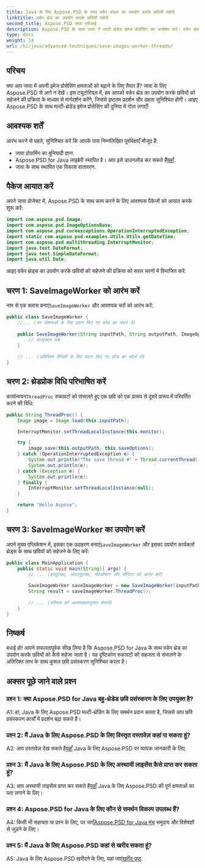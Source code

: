 ```yaml
---
title: Java के लिए Aspose.PSD के साथ वर्कर थ्रेड्स का उपयोग करके छवियाँ सहेजें
linktitle: वर्कर थ्रेड का उपयोग करके छवियाँ सहेजें
second_title: Aspose.PSD जावा एपीआई
description: Aspose.PSD के साथ जावा में मल्टी थ्रेडेड इमेज प्रोसेसिंग का अन्वेषण करें। वर्कर थ्रेड का उपयोग करके कुशलतापूर्वक छवियों को सहेजना सीखें।
type: docs
weight: 14
url: /hi/java/advanced-techniques/save-images-worker-threads/
---
```

## परिचय

क्या आप जावा में अपनी इमेज प्रोसेसिंग क्षमताओं को बढ़ाने के लिए तैयार हैं? जावा के लिए Aspose.PSD से आगे न देखें। इस ट्यूटोरियल में, हम आपको वर्कर थ्रेड का उपयोग करके छवियों को सहेजने की प्रक्रिया के माध्यम से मार्गदर्शन करेंगे, जिससे इष्टतम प्रदर्शन और दक्षता सुनिश्चित होगी। आइए Aspose.PSD के साथ मल्टी-थ्रेडेड इमेज प्रोसेसिंग की दुनिया में गोता लगाएँ!

## आवश्यक शर्तें

आरंभ करने से पहले, सुनिश्चित करें कि आपके पास निम्नलिखित पूर्वापेक्षाएँ मौजूद हैं:

- जावा प्रोग्रामिंग का बुनियादी ज्ञान.
-  Aspose.PSD for Java लाइब्रेरी स्थापित है। आप इसे डाउनलोड कर सकते हैं[यहाँ](https://releases.aspose.com/psd/java/).
- जावा के साथ स्थापित एक विकास वातावरण.

## पैकेज आयात करें

अपने जावा प्रोजेक्ट में, Aspose.PSD के साथ काम करने के लिए आवश्यक पैकेजों को आयात करके शुरू करें:

```java
import com.aspose.psd.Image;
import com.aspose.psd.ImageOptionsBase;
import com.aspose.psd.coreexceptions.OperationInterruptedException;
import static com.aspose.psd.examples.Utils.Utils.getDateTime;
import com.aspose.psd.multithreading.InterruptMonitor;
import java.text.DateFormat;
import java.text.SimpleDateFormat;
import java.util.Date;
```

आइए वर्कर थ्रेड्स का उपयोग करके छवियों को सहेजने की प्रक्रिया को सरल चरणों में विभाजित करें:

## चरण 1: SaveImageWorker को आरंभ करें

 नाम से एक क्लास बनाएं`SaveImageWorker` और आवश्यक चरों को आरंभ करें:

```java
public class SaveImageWorker {
    //... (चर घोषणाओं के लिए प्रदान किए गए कोड का संदर्भ लें)
    
    public SaveImageWorker(String inputPath, String outputPath, ImageOptionsBase saveOptions, InterruptMonitor monitor) {
        // कंस्ट्रक्टर तर्क
    }
    
    // ... (अतिरिक्त विधियों के लिए प्रदान किए गए कोड का संदर्भ लें)
}
```

## चरण 2: थ्रेडप्रोक विधि परिभाषित करें

 कार्यान्वयन`ThreadProc` रुकावटों को संभालते हुए एक छवि को एक प्रारूप से दूसरे प्रारूप में परिवर्तित करने की विधि:

```java
public String ThreadProc() {
    Image image = Image.load(this.inputPath);

    InterruptMonitor.setThreadLocalInstance(this.monitor);

    try {
        image.save(this.outputPath, this.saveOptions);
    } catch (OperationInterruptedException e) {
        System.out.println("The save thread #" + Thread.currentThread().getId() + " finishes at " + getDateTime().toString());
        System.out.println(e);
    } catch (Exception e) {
        System.out.println(e);
    } finally {
        InterruptMonitor.setThreadLocalInstance(null);
    }

    return "Hello Aspose";
}
```

## चरण 3: SaveImageWorker का उपयोग करें

 अपने मुख्य एप्लिकेशन में, इसका एक उदाहरण बनाएं`SaveImageWorker` और इसका उपयोग कार्यकर्ता थ्रेड्स के साथ छवियों को सहेजने के लिए करें:

```java
public class MainApplication {
    public static void main(String[] args) {
        // ... (इनपुटपथ, आउटपुटपथ, सेवऑप्शन और मॉनिटर को आरंभ करें)
        
        SaveImageWorker saveImageWorker = new SaveImageWorker(inputPath, outputPath, saveOptions, monitor);
        String result = saveImageWorker.ThreadProc();
        
        // ... (परिणाम को आवश्यकतानुसार संभालें)
    }
}
```

## निष्कर्ष

बधाई हो! आपने सफलतापूर्वक सीख लिया है कि Aspose.PSD for Java के साथ वर्कर थ्रेड का उपयोग करके छवियों को कैसे सहेजा जाता है। यह दृष्टिकोण रुकावटों को सहजता से संभालने के अतिरिक्त लाभ के साथ कुशल छवि प्रसंस्करण सुनिश्चित करता है।

## अक्सर पूछे जाने वाले प्रश्न

### प्रश्न 1: क्या Aspose.PSD for Java बहु-थ्रेडेड छवि प्रसंस्करण के लिए उपयुक्त है?

A1: हां, Java के लिए Aspose.PSD मल्टी-थ्रेडिंग के लिए समर्थन प्रदान करता है, जिससे आप छवि प्रसंस्करण कार्यों में प्रदर्शन बढ़ा सकते हैं।

### प्रश्न 2: मैं Java के लिए Aspose.PSD के लिए विस्तृत दस्तावेज़ कहां पा सकता हूं?

A2: आप दस्तावेज़ देख सकते हैं[यहाँ](https://reference.aspose.com/psd/java/) Java के लिए Aspose.PSD पर व्यापक जानकारी के लिए.

### प्रश्न 3: मैं Java के लिए Aspose.PSD के लिए अस्थायी लाइसेंस कैसे प्राप्त कर सकता हूं?

 A3: आप अस्थायी लाइसेंस प्राप्त कर सकते हैं[यहाँ](https://purchase.aspose.com/temporary-license/) Java के लिए Aspose.PSD की पूर्ण क्षमताओं का पता लगाने के लिए।

### प्रश्न 4: Aspose.PSD for Java के लिए कौन से समर्थन विकल्प उपलब्ध हैं?

 A4: किसी भी सहायता या प्रश्न के लिए, पर जाएँ[Aspose.PSD for Java मंच](https://forum.aspose.com/c/psd/34) समुदाय और विशेषज्ञों से जुड़ने के लिए।

### प्रश्न 5: मैं Java के लिए Aspose.PSD कहां से खरीद सकता हूं?

 A5: Java के लिए Aspose.PSD खरीदने के लिए, यहां जाएं[खरीद पृष्ठ](https://purchase.aspose.com/buy).